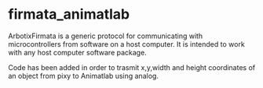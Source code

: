 # firmata_animatlab

ArbotixFirmata is a generic protocol for communicating with microcontrollers
   from software on a host computer. It is intended to work with
   any host computer software package.

Code has been added in order to trasmit x,y,width and height coordinates of an object from pixy to Animatlab using analog. 
